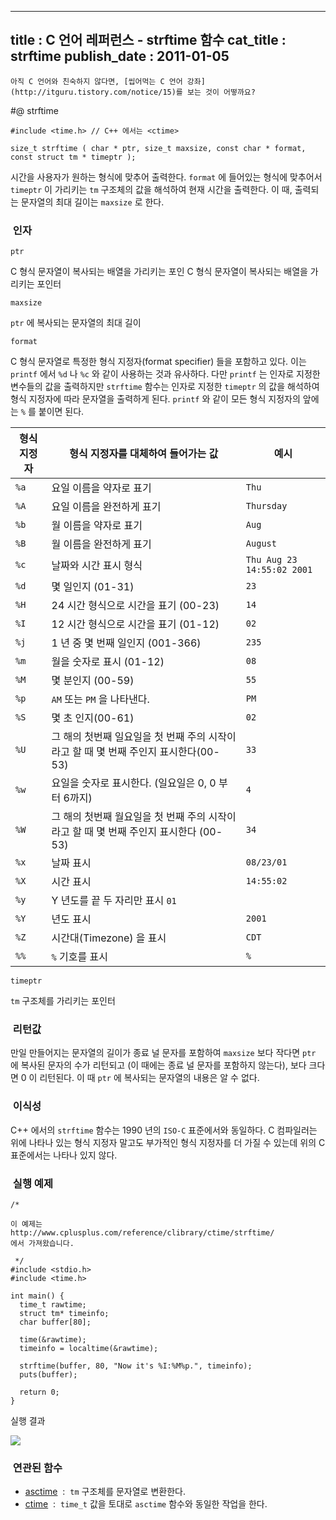 ----------------
title : C 언어 레퍼런스 - strftime 함수
cat_title :  strftime
publish_date : 2011-01-05
--------------



```warning
아직 C 언어와 친숙하지 않다면, [씹어먹는 C 언어 강좌](http://itguru.tistory.com/notice/15)를 보는 것이 어떻까요?

```

#@ strftime

```info
#include <time.h> // C++ 에서는 <ctime>

size_t strftime ( char * ptr, size_t maxsize, const char * format, const struct tm * timeptr );
```


시간을 사용자가 원하는 형식에 맞추어 출력한다.
`format` 에 들어있는 형식에 맞추어서 `timeptr` 이 가리키는 `tm` 구조체의 값을 해석하여 현재 시간을 출력한다. 이 때, 출력되는 문자열의 최대 길이는 `maxsize` 로 한다.



###  인자




`ptr`

C 형식 문자열이 복사되는 배열을 가리키는 포인 C 형식 문자열이 복사되는 배열을 가리키는 포인터

`maxsize`

`ptr` 에 복사되는 문자열의 최대 길이

`format`

C 형식 문자열로 특정한 형식 지정자(format specifier) 들을 포함하고 있다. 이는 `printf` 에서 `%d` 나 `%c` 와 같이 사용하는 것과 유사하다. 다만 `printf` 는 인자로 지정한 변수들의 값을 출력하지만 `strftime` 함수는 인자로 지정한 `timeptr` 의 값을 해석하여 형식 지정자에 따라 문자열을 출력하게 된다. `printf` 와 같이 모든 형식 지정자의 앞에는 `%` 를 붙이면 된다.

|형식 지정자| 형식 지정자를 대체하여 들어가는 값|예시|
|---------|---------------------------|----|
|`%a`|요일 이름을 약자로 표기|`Thu`|
|`%A`|요일 이름을 완전하게 표기|`Thursday`|
|`%b`|월 이름을 약자로 표기|`Aug`|
|`%B`|월 이름을 완전하게 표기|`August`|
|`%c`|날짜와 시간 표시 형식|`Thu Aug 23 14:55:02 2001`|
|`%d`|몇 일인지 (01-31)|`23`|
|`%H`|24 시간 형식으로 시간을 표기 (00-23)|`14`|
|`%I`|12 시간 형식으로 시간을 표기 (01-12)|`02`|
|`%j`|1 년 중 몇 번째 일인지 (001-366)|`235`|
|`%m`|월을 숫자로 표시 (01-12)|`08`|
|`%M`|몇 분인지 (00-59)|`55`|
|`%p`|`AM` 또는 `PM` 을 나타낸다.|`PM`|
|`%S`|몇 초 인지(00-61)|`02`|
|`%U`|그 해의 첫번째 일요일을 첫 번째 주의 시작이라고 할 때 몇 번째 주인지 표시한다(00-53)|`33`|
|`%w`|요일을 숫자로 표시한다. (일요일은 0, 0 부터 6까지)|`4`|
|`%W`|그 해의 첫번째 월요일을 첫 번째 주의 시작이라고 할 때 몇 번째 주인지 표시한다 (00-53)|`34`|
|`%x`|날짜 표시|`08/23/01`|
|`%X`|시간 표시|`14:55:02`|
|`%y`|Y 년도를 끝 두 자리만 표시 `01`|
|`%Y`|년도 표시|`2001`|
|`%Z`|시간대(Timezone) 을 표시|`CDT`|
|`%%`|`%` 기호를 표시|`%`|

`timeptr`

`tm` 구조체를 가리키는 포인터




###  리턴값


만일 만들어지는 문자열의 길이가 종료 널 문자를 포함하여 `maxsize` 보다 작다면 `ptr` 에 복사된 문자의 수가 리턴되고 (이 때에는 종료 널 문자를 포함하지 않는다), 보다 크다면 0 이 리턴된다. 이 때 `ptr` 에 복사되는 문자열의 내용은 알 수 없다.




###  이식성


C++ 에서의 `strftime` 함수는 1990 년의 `ISO-C` 표준에서와 동일하다. C 컴파일러는 위에 나타나 있는 형식 지정자 말고도 부가적인 형식 지정자를 더 가질 수 있는데 위의 C 표준에서는 나타나 있지 않다.



###  실행 예제




```cpp-formatted
/*

이 예제는
http://www.cplusplus.com/reference/clibrary/ctime/strftime/
에서 가져왔습니다.

 */
#include <stdio.h>
#include <time.h>

int main() {
  time_t rawtime;
  struct tm* timeinfo;
  char buffer[80];

  time(&rawtime);
  timeinfo = localtime(&rawtime);

  strftime(buffer, 80, "Now it's %I:%M%p.", timeinfo);
  puts(buffer);

  return 0;
}
```


실행 결과


![](http://img1.daumcdn.net/thumb/R1920x0/?fname=http%3A%2F%2Fcfile24.uf.tistory.com%2Fimage%2F111039584D246E6A33FF6E)

###  연관된 함수

* [asctime](http://itguru.tistory.com/116)  :  `tm` 구조체를 문자열로 변환한다.
* [ctime](http://itguru.tistory.com/118)  :  `time_t` 값을 토대로 `asctime` 함수와 동일한 작업을 한다.